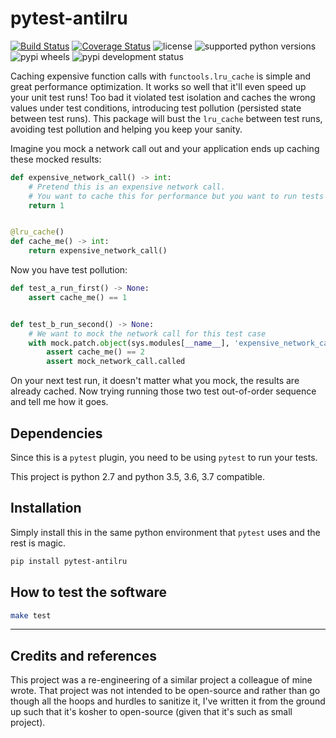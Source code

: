 # pytest-antilru

[![Build Status]](https://travis-ci.com/ipwnponies/pytest-antilru)
[![Coverage Status](https://coveralls.io/repos/github/ipwnponies/pytest-antilru/badge.svg?branch=master)](https://coveralls.io/github/ipwnponies/pytest-antilru?branch=master)
![license](https://img.shields.io/github/license/ipwnponies/pytest-antilru.svg)
![supported python versions](https://img.shields.io/pypi/pyversions/pytest-antilru.svg)
![pypi wheels](https://img.shields.io/pypi/wheel/pytest-antilru.svg)
![pypi development status](https://img.shields.io/pypi/status/pytest-antilru.svg)

[Build Status]: https://travis-ci.com/ipwnponies/pytest-antilru.svg?branch=master

Caching expensive function calls with `functools.lru_cache` is simple and great performance optimization.
It works so well that it'll even speed up your unit test runs!
Too bad it violated test isolation and caches the wrong values under test conditions, introducing test pollution
(persisted state between test runs).
This package will bust the `lru_cache` between test runs, avoiding test pollution and helping you keep your sanity.

Imagine you mock a network call out and your application ends up caching these mocked results:

```python
def expensive_network_call() -> int:
    # Pretend this is an expensive network call.
    # You want to cache this for performance but you want to run tests with different responses as well.
    return 1


@lru_cache()
def cache_me() -> int:
    return expensive_network_call()
```

Now you have test pollution:

```python
def test_a_run_first() -> None:
    assert cache_me() == 1


def test_b_run_second() -> None:
    # We want to mock the network call for this test case
    with mock.patch.object(sys.modules[__name__], 'expensive_network_call', return_value=2) as mock_network_call:
        assert cache_me() == 2
        assert mock_network_call.called
```

On your next test run, it doesn't matter what you
mock, the results are already cached. Now trying running those two test out-of-order sequence and tell me how it goes.

## Dependencies

Since this is a `pytest` plugin, you need to be using `pytest` to run your tests.

This project is python 2.7 and python 3.5, 3.6, 3.7 compatible.

## Installation

Simply install this in the same python environment that `pytest` uses and the rest is magic.

```sh
pip install pytest-antilru
```

## How to test the software

```sh
make test
```

----

## Credits and references

This project was a re-engineering of a similar project a colleague of mine wrote.
That project was not intended to be open-source and rather than go though all the hoops and hurdles to sanitize it,
I've written it from the ground up such that it's kosher to open-source (given that it's such as small project).
